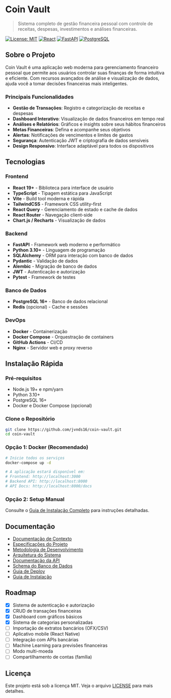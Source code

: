 # Coin Vault

> Sistema completo de gestão financeira pessoal com controle de receitas, despesas, investimentos e análises financeiras.

[![License: MIT](https://img.shields.io/badge/License-MIT-yellow.svg)](https://opensource.org/licenses/MIT)
[![React](https://img.shields.io/badge/React-19.x-blue.svg)](https://reactjs.org/)
[![FastAPI](https://img.shields.io/badge/FastAPI-0.100+-green.svg)](https://fastapi.tiangolo.com/)
[![PostgreSQL](https://img.shields.io/badge/PostgreSQL-16-blue.svg)](https://www.postgresql.org/)

## Sobre o Projeto

Coin Vault é uma aplicação web moderna para gerenciamento financeiro pessoal que permite aos usuários controlar suas finanças de forma intuitiva e eficiente. Com recursos avançados de análise e visualização de dados, ajuda você a tomar decisões financeiras mais inteligentes.

### Principais Funcionalidades

- **Gestão de Transações**: Registro e categorização de receitas e despesas
- **Dashboard Interativo**: Visualização de dados financeiros em tempo real
- **Análises e Relatórios**: Gráficos e insights sobre seus hábitos financeiros
- **Metas Financeiras**: Defina e acompanhe seus objetivos
- **Alertas**: Notificações de vencimentos e limites de gastos
- **Segurança**: Autenticação JWT e criptografia de dados sensíveis
- **Design Responsivo**: Interface adaptável para todos os dispositivos

## Tecnologias

### Frontend
- **React 19+** - Biblioteca para interface de usuário
- **TypeScript** - Tipagem estática para JavaScript
- **Vite** - Build tool moderna e rápida
- **TailwindCSS** - Framework CSS utility-first
- **React Query** - Gerenciamento de estado e cache de dados
- **React Router** - Navegação client-side
- **Chart.js / Recharts** - Visualização de dados

### Backend
- **FastAPI** - Framework web moderno e performático
- **Python 3.10+** - Linguagem de programação
- **SQLAlchemy** - ORM para interação com banco de dados
- **Pydantic** - Validação de dados
- **Alembic** - Migração de banco de dados
- **JWT** - Autenticação e autorização
- **Pytest** - Framework de testes

### Banco de Dados
- **PostgreSQL 16+** - Banco de dados relacional
- **Redis** (opcional) - Cache e sessões

### DevOps
- **Docker** - Containerização
- **Docker Compose** - Orquestração de containers
- **GitHub Actions** - CI/CD
- **Nginx** - Servidor web e proxy reverso

## Instalação Rápida

### Pré-requisitos

- Node.js 19+ e npm/yarn
- Python 3.10+
- PostgreSQL 16+
- Docker e Docker Compose (opcional)

### Clone o Repositório

```bash
git clone https://github.com/jvnds16/coin-vault.git
cd coin-vault
```

### Opção 1: Docker (Recomendado)

```bash
# Inicie todos os serviços
docker-compose up -d

# A aplicação estará disponível em:
# Frontend: http://localhost:3000
# Backend API: http://localhost:8000
# API Docs: http://localhost:8000/docs
```

### Opção 2: Setup Manual

Consulte o [Guia de Instalação Completo](./docs/08-Installation.md) para instruções detalhadas.

## Documentação

- [Documentação de Contexto](./docs/01-Context%20Documentation.md)
- [Especificações do Projeto](./docs/02-Specifications.md)
- [Metodologia de Desenvolvimento](./docs/03-Methodology.md)
- [Arquitetura do Sistema](./docs/04-Architecture.md)
- [Documentação da API](./docs/05-API.md)
- [Schema do Banco de Dados](./docs/06-Database.md)
- [Guia de Deploy](./docs/07-Deployment.md)
- [Guia de Instalação](./docs/08-Installation.md)

## Roadmap

- [x] Sistema de autenticação e autorização
- [x] CRUD de transações financeiras
- [x] Dashboard com gráficos básicos
- [x] Sistema de categorias personalizadas
- [ ] Importação de extratos bancários (OFX/CSV)
- [ ] Aplicativo mobile (React Native)
- [ ] Integração com APIs bancárias
- [ ] Machine Learning para previsões financeiras
- [ ] Modo multi-moeda
- [ ] Compartilhamento de contas (família)

## Licença

Este projeto está sob a licença MIT. Veja o arquivo [LICENSE](LICENSE) para mais detalhes.